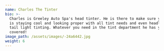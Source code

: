```yaml
---
name: Charles The Tinter
bio: >-
  Charles is Greeley Auto Spa's head tinter. He is there to make sure your ride
  is staying cool and looking proper with all tint needs and even headlight and
  tail light tinting. Whatever you need in the tint department he has you
  covered!
image_path: /assets/images/-24a6442.jpg
weight: 6
---
```


